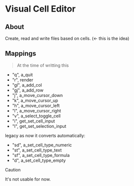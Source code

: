 # Visual Cell Editor

## About

Create, read and write files based on cells. (<- this is the idea)

## Mappings

> At the time of writting this

- "q", a_quit
- "r", render
- "gl", a_add_col
- "gj", a_add_row
- "j", a_move_cursor_down
- "k", a_move_cursor_up
- "h", a_move_cursor_left
- "l", a_move_cursor_right
- "v", a_select_toggle_cell
- "i", get_set_cell_input
- "I", get_set_selection_input

legacy as now it converts automatically:

- "sd", a_set_cell_type_numeric
- "st", a_set_cell_type_text
- "sf", a_set_cell_type_formula
- "d", a_set_cell_type_empty

> [!CAUTION]
> It's not usable for now. 
